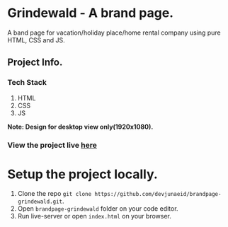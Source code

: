 # Grindewald - A brand page.
A band page for vacation/holiday place/home rental company using pure HTML, CSS and JS.

## Project Info.
### Tech Stack
1. HTML
2. CSS
3. JS

**Note: Design for desktop view only(1920x1080).**

### View the project live [here](https://devjunaeid.github.io/brandpage-grindewald)

# Setup the project locally.
1. Clone the repo `git clone https://github.com/devjunaeid/brandpage-grindewald.git`.
2. Open `brandpage-grindewald` folder on your code editor.
3. Run live-server or open `index.html` on your browser.


